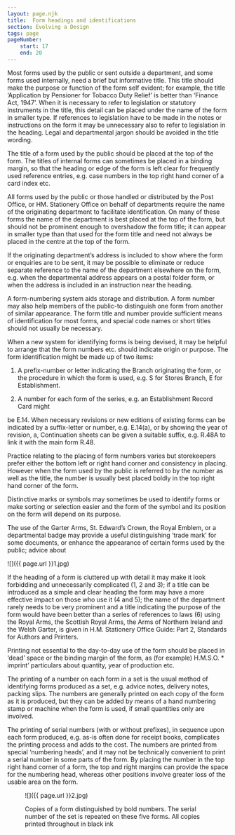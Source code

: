 ```yaml
---
layout: page.njk
title:  Form headings and identifications
section: Evolving a Design
tags: page
pageNumber:
    start: 17
    end: 20
---
```


Most forms used by the public or sent outside a department, and some forms used
internally, need a brief but informative title. This title should make the purpose or
function of the form self evident; for example, the title ‘Application by Pensioner for
Tobacco Duty Relief’ is better than ‘Finance Act, 1947’. When it is necessary to refer
to legislation or statutory instruments in the title, this detail can be placed under the
name of the form in smaller type. If references to legislation have to be made in the
notes or instructions on the form it may be unnecessary also to refer to legislation in
the heading. Legal and departmental jargon should be avoided in the title wording.

The title of a form used by the public should be placed at the top of the form. The
titles of internal forms can sometimes be placed in a binding margin, so that the
heading or edge of the form is left clear for frequently used reference entries, e.g. case
numbers in the top right hand corner of a card index etc.

All forms used by the public or those handled or distributed by the Post Office, or
HM. Stationery Office on behalf of departments require the name of the originating
department to facilitate identification. On many of these forms the name of the department is best placed at the top of the form, but should not be prominent enough to
overshadow the form title; it can appear in smaller type than that used for the form
title and need not always be placed in the centre at the top of the form.

If the originating department’s address is included to show where the form or
enquiries are to be sent, it may be possible to eliminate or reduce separate reference
to the name of the department elsewhere on the form, e.g. when the departmental
address appears on a postal folder form, or when the address is included in an instruction near the heading.

A form-numbering system aids storage and distribution. A form number may also
help members of the public-to distinguish one form from another of similar appearance.
The form title and number provide sufficient means of identification for most forms,
and special code names or short titles should not usually be necessary.

When a new system for identifying forms is being devised, it may be helpful to
arrange that the form numbers etc. should indicate origin or purpose. The form
identification might be made up of two items:

1. A prefix-number or letter indicating the Branch originating the form, or the
procedure in which the form is used, e.g. S for Stores Branch, E for Establishment.

2. A number for each form of the series, e.g. an Establishment Record Card might

be E.14.
When necessary revisions or new editions of existing forms can be indicated by a
suffix-letter or number, e.g. E.14(a), or by showing the year of revision, a,
Continuation sheets can be given a suitable suffix, e.g. R.48A to link it with the main
form R.48.

Practice relating to the placing of form numbers varies but storekeepers prefer
either the bottom left or right hand corner and consistency in placing. However when
the form used by the public is referred to by the number as well as the title, the
number is usually best placed boldly in the top right hand corner of the form.

Distinctive marks or symbols may sometimes be used to identify forms or make
sorting or selection easier and the form of the symbol and its position on the form will
depend on its purpose.

The use of the Garter Arms, St. Edward’s Crown, the Royal Emblem, or a
departmental badge may provide a useful distinguishing ‘trade mark’ for some documents, or enhance the appearance of certain forms used by the public; advice about

![]({{ page.url }}1.jpg)

If the heading of a form is cluttered up with detail it may make it look forbidding and unnecessarily complicated (1, 2 and 3); if a title can be introduced as a simple and clear heading the form may have a more effective impact on those who use it (4 and 5); the name of the department rarely needs to be very prominent and a title indicating the purpose of the form would have been better than a series of references to laws (6) using the Royal Arms, the Scottish Royal Arms, the Arms of Northern Ireland and the Welsh Garter, is given in H.M. Stationery Office Guide: Part 2, Standards for Authors and Printers.

Printing not essential to the day-to-day use of the form should be placed in ‘dead’ space or the binding margin of the form, as (for example) H.M.S.O. * imprint’ particulars about quantity, year of production etc.

The printing of a number on each form in a set is the usual method of identifying forms produced as a set, e.g. advice notes, delivery notes, packing slips. The numbers are generally printed on each copy of the form as it is produced, but they can be added by means of a hand numbering stamp or machine when the form is used, if small quantities only are involved.

The printing of serial numbers (with or without prefixes), in sequence upon each form produced, e.g. as-is often done for receipt books, complicates the printing process and adds to the cost. The numbers are printed from special ‘numbering heads’, and it may not be technically convenient to print a serial number in some parts of the form. By placing the number in the top right hand corner of a form, the top and right margins can provide the space for the numbering head, whereas other positions involve greater loss of the usable area on the form.


<figure>

![]({{ page.url }}2.jpg)

<figcaption>
Copies of a form distinguished by bold numbers. The serial number of the set is repeated on these five forms. All copies printed throughout in black ink
</figcaption>
</figure>
